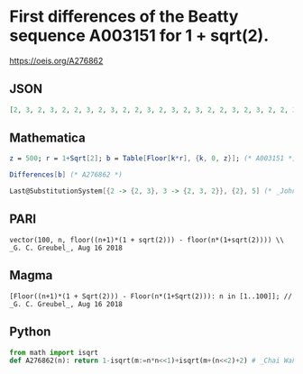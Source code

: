 # First differences of the Beatty sequence A003151 for 1 \+ sqrt\(2\)\.
https://oeis.org/A276862
## JSON
```JSON
[2, 3, 2, 3, 2, 2, 3, 2, 3, 2, 2, 3, 2, 3, 2, 3, 2, 2, 3, 2, 3, 2, 2, 3, 2, 3, 2, 3, 2, 2, 3, 2, 3, 2, 2, 3, 2, 3, 2, 2, 3, 2, 3, 2, 3, 2, 2, 3, 2, 3, 2, 2, 3, 2, 3, 2, 3, 2, 2, 3, 2, 3, 2, 2, 3, 2, 3, 2, 2, 3, 2, 3, 2, 3, 2, 2, 3, 2, 3, 2, 2, 3, 2, 3, 2]
```
## Mathematica
```Mathematica
z = 500; r = 1+Sqrt[2]; b = Table[Floor[k*r], {k, 0, z}]; (* A003151 *)
```
```Mathematica
Differences[b] (* A276862 *)
```
```Mathematica
Last@SubstitutionSystem[{2 -> {2, 3}, 3 -> {2, 3, 2}}, {2}, 5] (* _John Keith_, Apr 21 2021 *)
```
## PARI
```PARI
vector(100, n, floor((n+1)*(1 + sqrt(2))) - floor(n*(1+sqrt(2)))) \\ _G. C. Greubel_, Aug 16 2018
```
## Magma
```Magma
[Floor((n+1)*(1 + Sqrt(2))) - Floor(n*(1+Sqrt(2))): n in [1..100]]; // _G. C. Greubel_, Aug 16 2018
```
## Python
```Python
from math import isqrt
def A276862(n): return 1-isqrt(m:=n*n<<1)+isqrt(m+(n<<2)+2) # _Chai Wah Wu_, Aug 03 2022
```
